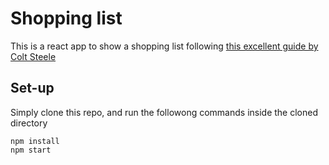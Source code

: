 # Shopping list

This is a react app to show a shopping list following [this excellent guide by Colt Steele](https://www.youtube.com/watch?v=9U3IhLAnSxM)

## Set-up

Simply clone this repo,
and run the followong commands inside the cloned directory
```
npm install
npm start
```